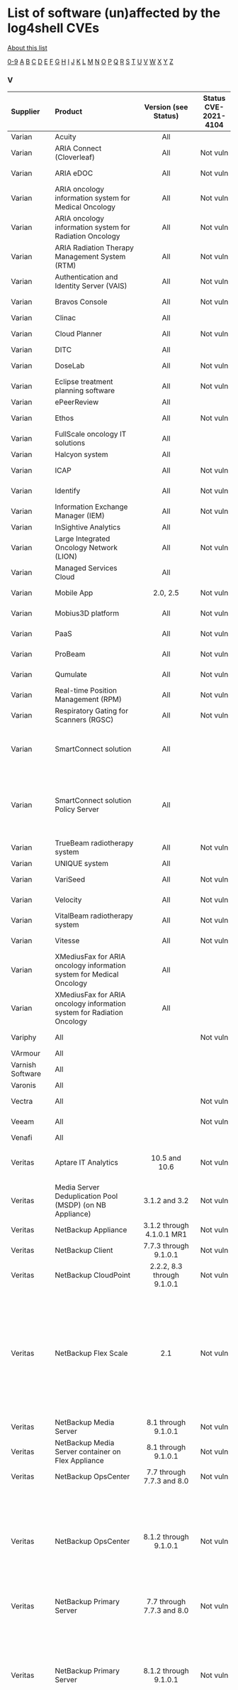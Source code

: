 # List of software (un)affected by the log4shell CVEs
[About this list](README.md)

[0-9](software_list_0-9.md) [A](software_list_a.md) [B](software_list_b.md) [C](software_list_c.md) [D](software_list_d.md) [E](software_list_e.md) [F](software_list_f.md) [G](software_list_g.md) [H](software_list_h.md) [I](software_list_i.md) [J](software_list_j.md) [K](software_list_k.md) [L](software_list_l.md) [M](software_list_m.md) [N](software_list_n.md) [O](software_list_o.md) [P](software_list_p.md) [Q](software_list_q.md) [R](software_list_r.md) [S](software_list_s.md) [T](software_list_t.md) [U](software_list_u.md) [V](software_list_v.md) [W](software_list_w.md) [X](software_list_x.md) [Y](software_list_y.md) [Z](software_list_z.md)

### V

| Supplier | Product | Version (see Status) | Status CVE-2021-4104 | Status CVE-2021-44228 | Status CVE-2021-45046 | Status CVE-2021-45105 | Notes | Links |
|:---------|:--------|:--------------------:|:--------------------:|:---------------------:|:---------------------:|:---------------------:|:------|------:|
|Varian|Acuity|All| |Investigation| | | |[Varian Advisory Link](https://www.varian.com/resources-support/services/cybersecurity-varian/java-log4j-vulnerabilities)|
|Varian|ARIA Connect (Cloverleaf)|All|Not vuln|Not vuln|Not vuln|Not vuln| |[Varian Advisory Link](https://www.varian.com/resources-support/services/cybersecurity-varian/java-log4j-vulnerabilities)|
|Varian|ARIA eDOC|All|Not vuln|Not vuln|Not vuln|Not vuln| |[Varian Advisory Link](https://www.varian.com/resources-support/services/cybersecurity-varian/java-log4j-vulnerabilities)|
|Varian|ARIA oncology information system for Medical Oncology|All|Not vuln|Not vuln|Not vuln|Not vuln| |[Varian Advisory Link](https://www.varian.com/resources-support/services/cybersecurity-varian/java-log4j-vulnerabilities)|
|Varian|ARIA oncology information system for Radiation Oncology|All|Not vuln|Not vuln|Not vuln|Not vuln| |[Varian Advisory Link](https://www.varian.com/resources-support/services/cybersecurity-varian/java-log4j-vulnerabilities)|
|Varian|ARIA Radiation Therapy Management System (RTM)|All|Not vuln|Not vuln|Not vuln|Not vuln| |[Varian Advisory Link](https://www.varian.com/resources-support/services/cybersecurity-varian/java-log4j-vulnerabilities)|
|Varian|Authentication and Identity Server (VAIS)|All|Not vuln|Not vuln|Not vuln|Not vuln| |[Varian Advisory Link](https://www.varian.com/resources-support/services/cybersecurity-varian/java-log4j-vulnerabilities)|
|Varian|Bravos Console|All|Not vuln|Not vuln|Not vuln|Not vuln| |[Varian Advisory Link](https://www.varian.com/resources-support/services/cybersecurity-varian/java-log4j-vulnerabilities)|
|Varian|Clinac|All| |Investigation| | | |[Varian Advisory Link](https://www.varian.com/resources-support/services/cybersecurity-varian/java-log4j-vulnerabilities)|
|Varian|Cloud Planner|All|Not vuln|Not vuln|Not vuln|Not vuln| |[Varian Advisory Link](https://www.varian.com/resources-support/services/cybersecurity-varian/java-log4j-vulnerabilities)|
|Varian|DITC|All| |Investigation| | | |[Varian Advisory Link](https://www.varian.com/resources-support/services/cybersecurity-varian/java-log4j-vulnerabilities)|
|Varian|DoseLab|All|Not vuln|Not vuln|Not vuln|Not vuln| |[Varian Advisory Link](https://www.varian.com/resources-support/services/cybersecurity-varian/java-log4j-vulnerabilities)|
|Varian|Eclipse treatment planning software|All|Not vuln|Not vuln|Not vuln|Not vuln| |[Varian Advisory Link](https://www.varian.com/resources-support/services/cybersecurity-varian/java-log4j-vulnerabilities)|
|Varian|ePeerReview|All| |Investigation| | | |[Varian Advisory Link](https://www.varian.com/resources-support/services/cybersecurity-varian/java-log4j-vulnerabilities)|
|Varian|Ethos|All|Not vuln|Not vuln|Not vuln|Not vuln| |[Varian Advisory Link](https://www.varian.com/resources-support/services/cybersecurity-varian/java-log4j-vulnerabilities)|
|Varian|FullScale oncology IT solutions|All| |Investigation| | | |[Varian Advisory Link](https://www.varian.com/resources-support/services/cybersecurity-varian/java-log4j-vulnerabilities)|
|Varian|Halcyon system|All| |Investigation| | | |[Varian Advisory Link](https://www.varian.com/resources-support/services/cybersecurity-varian/java-log4j-vulnerabilities)|
|Varian|ICAP|All|Not vuln|Not vuln|Not vuln|Not vuln| |[Varian Advisory Link](https://www.varian.com/resources-support/services/cybersecurity-varian/java-log4j-vulnerabilities)|
|Varian|Identify|All|Not vuln|Not vuln|Not vuln|Not vuln| |[Varian Advisory Link](https://www.varian.com/resources-support/services/cybersecurity-varian/java-log4j-vulnerabilities)|
|Varian|Information Exchange Manager (IEM)|All|Not vuln|Not vuln|Not vuln|Not vuln| |[Varian Advisory Link](https://www.varian.com/resources-support/services/cybersecurity-varian/java-log4j-vulnerabilities)|
|Varian|InSightive Analytics|All| |Investigation| | | |[Varian Advisory Link](https://www.varian.com/resources-support/services/cybersecurity-varian/java-log4j-vulnerabilities)|
|Varian|Large Integrated Oncology Network (LION)|All|Not vuln|Not vuln|Not vuln|Not vuln| |[Varian Advisory Link](https://www.varian.com/resources-support/services/cybersecurity-varian/java-log4j-vulnerabilities)|
|Varian|Managed Services Cloud|All| |Investigation| | | |[Varian Advisory Link](https://www.varian.com/resources-support/services/cybersecurity-varian/java-log4j-vulnerabilities)|
|Varian|Mobile App|2.0, 2.5|Not vuln|Not vuln|Not vuln|Not vuln| |[Varian Advisory Link](https://www.varian.com/resources-support/services/cybersecurity-varian/java-log4j-vulnerabilities)|
|Varian|Mobius3D platform|All|Not vuln|Not vuln|Not vuln|Not vuln| |[Varian Advisory Link](https://www.varian.com/resources-support/services/cybersecurity-varian/java-log4j-vulnerabilities)|
|Varian|PaaS|All|Not vuln|Not vuln|Not vuln|Not vuln| |[Varian Advisory Link](https://www.varian.com/resources-support/services/cybersecurity-varian/java-log4j-vulnerabilities)|
|Varian|ProBeam|All|Not vuln|Not vuln|Not vuln|Not vuln| |[Varian Advisory Link](https://www.varian.com/resources-support/services/cybersecurity-varian/java-log4j-vulnerabilities)|
|Varian|Qumulate|All|Not vuln|Not vuln|Not vuln|Not vuln| |[Varian Advisory Link](https://www.varian.com/resources-support/services/cybersecurity-varian/java-log4j-vulnerabilities)|
|Varian|Real-time Position Management (RPM)|All|Not vuln|Not vuln|Not vuln|Not vuln| |[Varian Advisory Link](https://www.varian.com/resources-support/services/cybersecurity-varian/java-log4j-vulnerabilities)|
|Varian|Respiratory Gating for Scanners (RGSC)|All|Not vuln|Not vuln|Not vuln|Not vuln| |[Varian Advisory Link](https://www.varian.com/resources-support/services/cybersecurity-varian/java-log4j-vulnerabilities)|
|Varian|SmartConnect solution|All| |Vulnerable| | |See Knowledge Article: 000038850 on MyVarian|[Varian Advisory Link](https://www.varian.com/resources-support/services/cybersecurity-varian/java-log4j-vulnerabilities)|
|Varian|SmartConnect solution Policy Server|All| |Vulnerable| | |See Knowledge Articles: 000038831 and 000038832 on MyVarian|[Varian Advisory Link](https://www.varian.com/resources-support/services/cybersecurity-varian/java-log4j-vulnerabilities)|
|Varian|TrueBeam radiotherapy system|All|Not vuln|Not vuln|Not vuln|Not vuln| |[Varian Advisory Link](https://www.varian.com/resources-support/services/cybersecurity-varian/java-log4j-vulnerabilities)|
|Varian|UNIQUE system|All| |Investigation| | | |[Varian Advisory Link](https://www.varian.com/resources-support/services/cybersecurity-varian/java-log4j-vulnerabilities)|
|Varian|VariSeed|All|Not vuln|Not vuln|Not vuln|Not vuln| |[Varian Advisory Link](https://www.varian.com/resources-support/services/cybersecurity-varian/java-log4j-vulnerabilities)|
|Varian|Velocity|All|Not vuln|Not vuln|Not vuln|Not vuln| |[Varian Advisory Link](https://www.varian.com/resources-support/services/cybersecurity-varian/java-log4j-vulnerabilities)|
|Varian|VitalBeam radiotherapy system|All|Not vuln|Not vuln|Not vuln|Not vuln| |[Varian Advisory Link](https://www.varian.com/resources-support/services/cybersecurity-varian/java-log4j-vulnerabilities)|
|Varian|Vitesse|All|Not vuln|Not vuln|Not vuln|Not vuln| |[Varian Advisory Link](https://www.varian.com/resources-support/services/cybersecurity-varian/java-log4j-vulnerabilities)|
|Varian|XMediusFax for ARIA oncology information system for Medical Oncology|All| |Investigation| | | |[Varian Advisory Link](https://www.varian.com/resources-support/services/cybersecurity-varian/java-log4j-vulnerabilities)|
|Varian|XMediusFax for ARIA oncology information system for Radiation Oncology|All| |Investigation| | | |[Varian Advisory Link](https://www.varian.com/resources-support/services/cybersecurity-varian/java-log4j-vulnerabilities)|
|Variphy|All| |Not vuln|Not vuln|Not vuln|Not vuln| |[source](https://kb.variphy.com/knowledge-base/cve-2021-44228-critical-vulnerability-in-log4j2/)|
|VArmour|All| | | | | | |[VArmour Statement](https://support.varmour.com/hc/en-us/articles/4416396248717-Log4j2-Emergency-Configuration-Change-for-Critical-Auth-Free-Code-Execution-in-Logging-Utility)|
|Varnish Software|All| | | | | | |[Varnish Software Security Notice](https://docs.varnish-software.com/security/CVE-2021-44228-45046/)|
|Varonis|All| | | | | | |[Varonis Notice](https://help.varonis.com/s/article/Apache-Log4j-Zero-Day-Vulnerability-CVE-2021-44228)|
|Vectra|All| |Not vuln|Not vuln|Not vuln|Not vuln| |[source](https://support.vectra.ai/s/article/KB-VS-1568)|
|Veeam|All| |Not vuln|Not vuln|Not vuln|Not vuln| |[source](https://www.veeam.com/kb4254)|
|Venafi|All| | | | | | |[Venafi Statement](https://support.venafi.com/hc/en-us/articles/4416213022733-Log4j-Zero-Day-Vulnerability-notice)|
|Veritas|Aptare IT Analytics|10.5 and 10.6|Not vuln|Workaround| | |Version 10.4 and earlier are not affected.|[source](https://www.veritas.com/support/en_US/article.100052081)|
|Veritas|Media Server Deduplication Pool (MSDP) (on NB Appliance)|3.1.2 and 3.2|Not vuln|Workaround| | | |[source](https://www.veritas.com/content/support/en_US/article.100052062)|
|Veritas|NetBackup Appliance|3.1.2 through 4.1.0.1 MR1|Not vuln|Workaround| | | |[source](https://www.veritas.com/content/support/en_US/article.100052058)|
|Veritas|NetBackup Client|7.7.3 through 9.1.0.1|Not vuln|Not vuln|Not vuln|Not vuln| |[source](https://www.veritas.com/content/support/en_US/article.100052058)|
|Veritas|NetBackup CloudPoint|2.2.2, 8.3 through 9.1.0.1|Not vuln|Workaround| | | |[source](https://www.veritas.com/content/support/en_US/article.100052058)|
|Veritas|NetBackup Flex Scale|2.1|Not vuln|Workaround| | |Veritas strongly recommends customers using version 1.3 or 1.3.1 to upgrade to NetBackup FlexScale 2.1 in order to be able to perform the mitigation steps.|[source](https://www.veritas.com/content/support/en_US/article.100052101.html)|
|Veritas|NetBackup Media Server|8.1 through 9.1.0.1|Not vuln|Not vuln|Not vuln|Not vuln| |[source](https://www.veritas.com/content/support/en_US/article.100052058)|
|Veritas|NetBackup Media Server container on Flex Appliance|8.1 through 9.1.0.1|Not vuln|Not vuln|Not vuln|Not vuln| |[source](https://www.veritas.com/content/support/en_US/article.100052058)|
|Veritas|NetBackup OpsCenter|7.7 through 7.7.3 and 8.0|Not vuln|Not vuln|Not vuln|Not vuln| |[source](https://www.veritas.com/content/support/en_US/article.100052058)|
|Veritas|NetBackup OpsCenter|8.1.2 through 9.1.0.1|Not vuln|Workaround| | |Veritas has published updated versions of Log4j that replace the vulnerable libraries used by NetBackup OpsCenter 8.1.2 through 9.1.0.1.|[source](https://www.veritas.com/support/en_US/article.100052100)|
|Veritas|NetBackup Primary Server|7.7 through 7.7.3 and 8.0|Not vuln|Not vuln|Not vuln|Not vuln| |[source](https://www.veritas.com/content/support/en_US/article.100052058)|
|Veritas|NetBackup Primary Server|8.1.2 through 9.1.0.1|Not vuln|Workaround| | |Veritas has published updated versions of Log4j that replace the vulnerable libraries used by NetBackup Primary Server 8.1.2 through 9.1.0.1.|[source](https://www.veritas.com/content/support/en_US/article.100052058)|
|Veritas|NetBackup Primary Server BYO (also known as Master Server)|8.1 through 8.1.1|Not vuln|Workaround| | |Veritas strongly recommends customers upgrade to NetBackup 8.1.2 or the latest release in order to be able to perform the mitigation steps.|[source](https://www.veritas.com/content/support/en_US/article.100052058)|
|Veritas|NetBackup Primary Server container on Flex Appliance|8.1.2 through 9.1.0.1|Not vuln|Workaround| | | |[source](https://www.veritas.com/content/support/en_US/article.100052084)|
|Veritas|NetBackup Resiliency Platform|3.4 through 4.0|Not vuln|Workaround| | | |[source](https://www.veritas.com/content/support/en_US/article.100052109)|
|Veritas NetBackup|All| | | | | | |[Verita Statement](https://www.veritas.com/content/support/en_US/article.100052070)|
|Vertica|All| | | | | | |[Vertica Statement](https://forum.vertica.com/discussion/242512/vertica-security-bulletin-a-potential-vulnerability-has-been-identified-apache-log4j-library-used)|
|Viso Trust|All| | | | | | |[Viso Trust Statement](https://blog.visotrust.com/viso-trust-statement-re-cve-2021-44228-log4j-a4b9b5767492)|
|VMware|API Portal for VMware Tanzu|1.0.8| Not vuln | Fix | Fix | Not vuln | |[VMSA-2021-0028.1 (vmware.com)](https://www.vmware.com/security/advisories/VMSA-2021-0028.html)|
|VMware|App Metrics|2.1.2| Not vuln | Fix | Fix | Not vuln | |[source](https://www.vmware.com/security/advisories/VMSA-2021-0028.html) [fix](https://network.pivotal.io/products/apm)|
|VMware|AppDefense Appliance|2.x| Not vuln |Workaround|Workaround| Not vuln |Advisory requires a login|[source](https://www.vmware.com/security/advisories/VMSA-2021-0028.html) [KB](https://community.carbonblack.com/t5/Threat-Research-Docs/Log4Shell-Mitigation-Steps-for-AppDefense/ta-p/109180)|
|VMware|Carbon Black Cloud Workload Appliance|1.1.2| Not vuln | Fix | Fix | Not vuln | |[VMSA-2021-0028.1 (vmware.com)](https://www.vmware.com/security/advisories/VMSA-2021-0028.html)|
|VMware|Carbon Black EDR server|7.6.1| Not vuln | Fix | Fix | Not vuln | |[VMSA-2021-0028.1 (vmware.com)](https://www.vmware.com/security/advisories/VMSA-2021-0028.html)|
|VMware|Cloud Director Object Storage Extension|2.1.0.1| Not vuln | Fix | Fix | Not vuln |  |[VMSA-2021-0028.1 (vmware.com)](https://www.vmware.com/security/advisories/VMSA-2021-0028.html)|
|VMware|Cloud Director Object Storage Extension|2.0.0.3| Not vuln | Fix | Fix | Not vuln |  |[VMSA-2021-0028.1 (vmware.com)](https://www.vmware.com/security/advisories/VMSA-2021-0028.html) [fix](https://docs.vmware.com/en/VMware-Cloud-Director-Object-Storage-Extension/2.0.0.3/rn/vmware-cloud-director-object-storage-extension-2003-release-notes/index.html)|
|VMware|Cloud Foundation|4.x, 3.x| Not vuln | Workaround | Workaround | Not vuln |  |[VMSA-2021-0028.1 (vmware.com)](https://www.vmware.com/security/advisories/VMSA-2021-0028.html) [workaround](https://kb.vmware.com/s/article/87095)|
|VMware|Cloud Provider Lifecycle Manager|1.2.0.1| Not vuln | Fix | Fix | Not vuln |  |[VMSA-2021-0028.1 (vmware.com)](https://www.vmware.com/security/advisories/VMSA-2021-0028.html)|
|VMware|Greenplum Text|3.8.1| Not vuln | Fix | Fix | Not vuln | |[VMSA-2021-0028.1 (vmware.com)](https://www.vmware.com/security/advisories/VMSA-2021-0028.html)|
|VMware|Harbor Container Registry for TKGI|2.4.1| Not vuln | Fix | Fix | Not vuln | |[VMSA-2021-0028.1 (vmware.com)](https://www.vmware.com/security/advisories/VMSA-2021-0028.html)|
|VMware|HCX|4.2.4, 4.1.0.3| Not vuln | Fix | Fix | Not vuln | |[VMSA-2021-0028.1 (vmware.com)](https://www.vmware.com/security/advisories/VMSA-2021-0028.html)|
|VMware|HCX|4.3| Not vuln | Not vuln | Not vuln | Not vuln | |[VMSA-2021-0028.1 (vmware.com)](https://www.vmware.com/security/advisories/VMSA-2021-0028.html)|
|VMware|Healthwatch for Tanzu Application Service|2.1.8, 1.8.7| Not vuln | Fix | Fix | Not vuln | |[VMSA-2021-0028.1 (vmware.com)](https://www.vmware.com/security/advisories/VMSA-2021-0028.html) [fix](https://network.pivotal.io/products/p-healthwatch)|
|VMware|Horizon|2111, 7.13.1, 7.10.3| Not vuln | Fix | Fix | Not vuln | |[VMSA-2021-0028.1 (vmware.com)](https://www.vmware.com/security/advisories/VMSA-2021-0028.html)|
|VMware|Horizon Agents Installer|patch for 20.3.0, 20.3.1| Not vuln | Fix | Fix | Not vuln | |[VMSA-2021-0028.1 (vmware.com)](https://www.vmware.com/security/advisories/VMSA-2021-0028.html)|
|VMware|Horizon Cloud Connector|1.x| Not vuln | Vulnerable | Vulnerable | Not vuln | Upgrade to 2.1.2 required |[VMSA-2021-0028.1 (vmware.com)](https://www.vmware.com/security/advisories/VMSA-2021-0028.html)|
|VMware|Horizon Cloud Connector|2.1.2| Not vuln | Fix | Fix | Not vuln | |[VMSA-2021-0028.1 (vmware.com)](https://www.vmware.com/security/advisories/VMSA-2021-0028.html) [fix](https://customerconnect.vmware.com/downloads/details?downloadGroup=HCS-CC-210&amp;productId=716&amp;rPId=79131#product_downloads)|
|VMware|Horizon DaaS|9.1.x,9.0.x| Not vuln | Workaround | Workaround | Not vuln | |[VMSA-2021-0028.1 (vmware.com)](https://www.vmware.com/security/advisories/VMSA-2021-0028.html) [workaround](https://kb.vmware.com/s/article/87101)|
|VMware|Identity Manager|3.3.6| Not vuln | Fix | Fix | Not vuln | |[VMSA-2021-0028.1 (vmware.com)](https://www.vmware.com/security/advisories/VMSA-2021-0028.html) [KB] (https://kb.vmware.com/s/article/87185)|
|VMware|Integrated OpenStack|7.2| Not vuln | Fix | Fix | Not vuln | |[VMSA-2021-0028.1 (vmware.com)](https://www.vmware.com/security/advisories/VMSA-2021-0028.html) [Fix](https://docs.vmware.com/en/VMware-Integrated-OpenStack/7.2/rn/VMware-Integrated-OpenStack-72-Release-Notes.html)|
|VMware|NSX Data Center for vSphere|6.4.12| Not vuln |Fix|Fix| Not vuln | |[VMSA-2021-0028.1 (vmware.com)](https://www.vmware.com/security/advisories/VMSA-2021-0028.html)|
|VMware|NSX-T Data Center|3.1.3.5, 3.0.3.1, 2.5.3.4| Not vuln |Fix|Fix| Not vuln | |[VMSA-2021-0028.1 (vmware.com)](https://www.vmware.com/security/advisories/VMSA-2021-0028.html)|
|VMware|NSX Intelligence |1.2.1.1| Not vuln |Fix|Fix| Not vuln | |[VMSA-2021-0028.1 (vmware.com)](https://www.vmware.com/security/advisories/VMSA-2021-0028.html)|
|VMware|SD-WAN VCO|Multiple Versions| Not vuln | Fix | Fix | Not vuln | |[VMSA-2021-0028.1 (vmware.com)](https://www.vmware.com/security/advisories/VMSA-2021-0028.html) [fix](https://kb.vmware.com/s/article/87158)|
|VMware|Single Sign-On for VMware Tanzu Application Service|1.14.6| Not vuln | Fix | Fix | Not vuln | |[VMSA-2021-0028.1 (vmware.com)](https://www.vmware.com/security/advisories/VMSA-2021-0028.html) [fix](https://network.tanzu.vmware.com/products/pivotal_single_sign-on_service#/releases/1012467)|
|VMware|Site Recovery Manager, vSphere Replication|8.5.0.2, 8.4.0.4, 8.3.1.5| Not vuln | Fix | Fix | Not vuln | |[VMSA-2021-0028.1 (vmware.com)](https://www.vmware.com/security/advisories/VMSA-2021-0028.html)|
|VMware|Skyline Collector virtual appliance| |Not vuln|Not vuln|Not vuln|Not vuln| |[source](https://kb.vmware.com/s/article/87068)|
|VMware|Smart Assurance M&R|6.8u5, 7.0u8, 7.2.0.1| Not vuln | Workaround | Workaround | Not vuln | |[VMSA-2021-0028.1 (vmware.com)](https://www.vmware.com/security/advisories/VMSA-2021-0028.html)|
|VMware|Smart Assurance NCM|10.1.6| Not vuln | Workaround | Workaround | | |[VMSA-2021-0028.1 (vmware.com)](https://www.vmware.com/security/advisories/VMSA-2021-0028.html)|
|VMware|Smart Assurance SAM [Service Assurance Manager]|10.1.5.5| Not vuln | Fix | Fix | Not vuln | |[VMSA-2021-0028.1 (vmware.com)](https://www.vmware.com/security/advisories/VMSA-2021-0028.html)|
|VMware|Spring Cloud Gateway for Kubernetes|1.0.7| Not vuln | Fix | Fix | Not vuln | |[VMSA-2021-0028.1 (vmware.com)](https://www.vmware.com/security/advisories/VMSA-2021-0028.html)|
|VMware|Spring Cloud Gateway for VMware Tanzu|1.1.4, 1.0.19| Not vuln | Fix | Fix | Not vuln | |[VMSA-2021-0028.1 (vmware.com)](https://www.vmware.com/security/advisories/VMSA-2021-0028.html)|
|VMware|Spring Cloud Services for VMware Tanzu|3.1.27,2.1.10| Not vuln | Fix | Fix | Not vuln | |[VMSA-2021-0028.1 (vmware.com)](https://www.vmware.com/security/advisories/VMSA-2021-0028.html) [fix](https://network.tanzu.vmware.com/products/p-spring-cloud-services#/releases/1014061)|
|VMware|Tanzu Application Services for VMs|2.6.23, 2.7.44, 2.8.30, 2.9.30, 2.10.24, 2.11.12 and 2.12.5| Not vuln | Fix | Fix | Not vuln | |[VMSA-2021-0028.1 (vmware.com)](https://www.vmware.com/security/advisories/VMSA-2021-0028.html) [workaround](https://community.pivotal.io/s/article/Workaround-instructions-to-address-CVE-2021-44228-in-Tanzu-Application-Service-2-7-through-2-12?language=en_US) [fix](https://network.pivotal.io/products/elastic-runtime)|
|VMware|Tanzu GemFire|9.10.13, 9.9.7| Not vuln | Fix | Fix | Not vuln | |[VMSA-2021-0028.1 (vmware.com)](https://www.vmware.com/security/advisories/VMSA-2021-0028.html) [fix](https://network.pivotal.io/products/tanzu-gemfire-for-vms#/releases/)|
|VMware|Tanzu GemFire for VMs|1.14.2, 1.13.5, 1.12.4, 1.10.9| Not vuln | Fix | Fix | Not vuln | |[VMSA-2021-0028.1 (vmware.com)](https://www.vmware.com/security/advisories/VMSA-2021-0028.html)|
|VMware|Tanzu Greenplum Platform Extension Framework|6.2.2| Not vuln | Fix | Fix | Not vuln | |[VMSA-2021-0028.1 (vmware.com)](https://www.vmware.com/security/advisories/VMSA-2021-0028.html) [workaround](https://community.pivotal.io/s/article/Workaround-to-address-CVE-2021-44228-Apache-Log4j-Remote-Code-Execution-for-All-Greenplum-Versions?language=en_US)|
|VMware|Tanzu Kubernetes Grid Integrated Edition |1.13.1, 1.10.8| Not vuln | Fix | Fix | Not vuln | |[VMSA-2021-0028.1 (vmware.com)](https://www.vmware.com/security/advisories/VMSA-2021-0028.html)|
|VMware|Tanzu Observability by Wavefront Nozzle |3.0.4| Not vuln | Fix | Fix | Not vuln | |[VMSA-2021-0028.1 (vmware.com)](https://www.vmware.com/security/advisories/VMSA-2021-0028.html) [fix](https://network.pivotal.io/products/wavefront-nozzle)|
|VMware|Tanzu Observability Proxy|10.12| Not vuln | Fix | Fix | Not vuln | |[VMSA-2021-0028.1 (vmware.com)](https://www.vmware.com/security/advisories/VMSA-2021-0028.html)|
|VMware|Tanzu Operations Manager|2.8.19, 2.9.26, 2.10.25| Not vuln | Fix | Fix | Fix | |[VMSA-2021-0028.1 (vmware.com)](https://www.vmware.com/security/advisories/VMSA-2021-0028.html) [workaround](https://community.pivotal.io/s/article/5004y00001mPn2N1639255611105?language=en_US) [fix](https://network.pivotal.io/products/ops-manager/)|
|VMware|Tanzu Scheduler|1.6.1| Not vuln | Fix | Fix | Not vuln | |[VMSA-2021-0028.1 (vmware.com)](https://www.vmware.com/security/advisories/VMSA-2021-0028.html)|
|VMware|Tanzu SQL with MySQL for VMs|2.x, 1.x| Not vuln |Not vuln|Not vuln | Not vuln | |[source](https://kb.vmware.com/s/article/87068)|
|VMware|Telco Cloud Automation|2.x, 1.x| Not vuln |Not vuln| Not vuln | Not vuln | |[source](https://kb.vmware.com/s/article/87068)|
|VMware|Telco Cloud Operations|1.4.0.1| Not vuln | Fix | Fix | Not vuln | |[VMSA-2021-0028.1 (vmware.com)](https://www.vmware.com/security/advisories/VMSA-2021-0028.html)|
|VMware|Unified Access Gateway (UAG)|20.x| Not vuln |Workaround|Workaround| Not vuln |Upgrade to 2111.1 required |[VMSA-2021-0028.1 (vmware.com)](https://www.vmware.com/security/advisories/VMSA-2021-0028.html)|
|VMware|Unified Access Gateway (UAG)|2111.1| Not vuln |Fix|Fix| Not vuln | |[VMSA-2021-0028.1 (vmware.com)](https://www.vmware.com/security/advisories/VMSA-2021-0028.html)|
|VMware|Unified Access Gateway (UAG)|3.x| Not vuln |Workaround|Workaround| Not vuln |Upgrade to 2111.1 required |[VMSA-2021-0028.1 (vmware.com)](https://www.vmware.com/security/advisories/VMSA-2021-0028.html)|
|VMware|vCenter Cloud Gateway|1.x|Not vuln|Workaround|Workaround| Not vuln | |[VMSA-2021-0028.1 (vmware.com)](https://www.vmware.com/security/advisories/VMSA-2021-0028.html) [workaround](https://kb.vmware.com/s/article/87081)|
|VMware|vCenter Server - OVA|6.x| Not vuln | Workaround | Workaround | Not vuln | |[VMSA-2021-0028.4 (vmware.com)](https://www.vmware.com/security/advisories/VMSA-2021-0028.html) [Workaround](https://kb.vmware.com/s/article/87081)|
|VMware|vCenter Server - OVA|7.0U3c| Not vuln | Fix | Fix | Not vuln | |[VMSA-2021-0028.4 (vmware.com)](https://www.vmware.com/security/advisories/VMSA-2021-0028.html) [Workaround](https://kb.vmware.com/s/article/87081) [fix](https://docs.vmware.com/en/VMware-vSphere/7.0/rn/vsphere-vcenter-server-70u3c-release-notes.html)|
|VMware|vCenter Server - Windows|6.7.x, 6.5.x| Not vuln | Workaround | Workaround | Not vuln | |[VMSA-2021-0028.4 (vmware.com)](https://www.vmware.com/security/advisories/VMSA-2021-0028.html) [Workaround](https://kb.vmware.com/s/article/87096)|
|VMware|vCloud Director|All|Not vuln|Not vuln|Not vuln|Not vuln| |[source](https://kb.vmware.com/s/article/87068?lang=en_US)|
|VMware|vCloud Workstation|All|Not vuln|Not vuln|Not vuln|Not vuln| |[source](https://kb.vmware.com/s/article/87068?lang=en_US)|
|VMware|VMware Workspace ONE Access |patches for 21.08.0.1, 21.08.0.0, 20.10.0.1, 20.10.0.0| |Fix|Fix| ||[VMSA-2021-0028.1 (vmware.com)](https://www.vmware.com/security/advisories/VMSA-2021-0028.html) [KB](https://kb.vmware.com/s/article/87183)|
|VMware|vRealize Automation|7.6| Not vuln | Vulnerable | Vulnerable | Not vuln | |[VMSA-2021-0028.1 (vmware.com)](https://www.vmware.com/security/advisories/VMSA-2021-0028.html)|
|VMware|vRealize Automation|8.6.2| Not vuln | Fix | Fix | Not vuln | |[VMSA-2021-0028.1 (vmware.com)](https://www.vmware.com/security/advisories/VMSA-2021-0028.html) [fix](https://docs.vmware.com/en/vRealize-Automation/8.6.2/rn/vmware-vrealize-automation-862-release-notes/index.html)|
|VMware|vRealize Business for Cloud|7.x| Not vuln | Vulnerable | Vulnerable | Not vuln | |[VMSA-2021-0028.1 (vmware.com)](https://www.vmware.com/security/advisories/VMSA-2021-0028.html)|
|VMware|vRealize Lifecycle Manager|8.6.2| Not vuln | Fix | Fix | Not vuln | |[VMSA-2021-0028.1 (vmware.com)](https://www.vmware.com/security/advisories/VMSA-2021-0028.html) [workaround](https://kb.vmware.com/s/article/87097) [fix](https://docs.vmware.com/en/VMware-vRealize-Suite-Lifecycle-Manager/8.6/rn/VMware-vRealize-Suite-Lifecycle-Manager-862-Release-Notes.html)|
|VMware|vRealize Log Insight|8.2, 8.3, 8.4| Not vuln | Vulnerable | Vulnerable | Not vuln | Upgrade to 8.6.2 required |[VMSA-2021-0028.1 (vmware.com)](https://www.vmware.com/security/advisories/VMSA-2021-0028.html)|
|VMware|vRealize Log Insight|8.6.2| Not vuln | Fix | Fix | Not vuln | |[VMSA-2021-0028.1 (vmware.com)](https://www.vmware.com/security/advisories/VMSA-2021-0028.html)|
|VMware|vRealize Network Insight|6.5| Not vuln | Fix | Fix | Not vuln | |[VMSA-2021-0028.1 (vmware.com)](https://www.vmware.com/security/advisories/VMSA-2021-0028.html)|
|VMware|vRealize Operations|8.6.2| Not vuln | Fix | Fix | Not vuln | |[VMSA-2021-0028.1 (vmware.com)](https://www.vmware.com/security/advisories/VMSA-2021-0028.html)|
|VMware|vRealize Operations Cloud Proxy|8.6.2| Not vuln | Fix | Fix | Not vuln | |[VMSA-2021-0028.1 (vmware.com)](https://www.vmware.com/security/advisories/VMSA-2021-0028.html) [fix](https://docs.vmware.com/en/VMware-vRealize-Operations-Cloud/index.html)|
|VMware|vRealize Operations Tenant App for VMware Cloud Director|2.5.1| Not vuln | Fix | Fix | Not vuln | |[VMSA-2021-0028.1 (vmware.com)](https://www.vmware.com/security/advisories/VMSA-2021-0028.html) [fix](https://docs.vmware.com/en/Management-Packs-for-vRealize-Operations/2.5.1/rn/Tenant-App-251-Release-Notes.html)|
|VMware|vRealize Orchestrator|8.6.2| Not vuln | Fix | Fix | Not vuln | |[VMSA-2021-0028.1 (vmware.com)](https://www.vmware.com/security/advisories/VMSA-2021-0028.html) [fix](https://docs.vmware.com/en/vRealize-Orchestrator/8.6.2/rn/vmware-vrealize-orchestrator-862-release-notes/index.html)|
|VMware|vRealize Orchestrator|7.6| Not vuln | Workaround | Workaround | Not vuln | |[VMSA-2021-0028.1 (vmware.com)](https://www.vmware.com/security/advisories/VMSA-2021-0028.html) [Workaround](https://kb.vmware.com/s/article/87122)|
|VMware|vSphere ESXi| | Not vuln |Not vuln| Not vuln | Not vuln | |[source](https://kb.vmware.com/s/article/87068)|
|VMware|Workspace ONE Access Connector (  Identity Manager Connector)|patches for 21.08.0.1, 21.08.0.0, 20.10.0.0, 19.03.0.1| Not vuln |Fix|Fix| Not vuln | |[VMSA-2021-0028.1 (vmware.com)](https://www.vmware.com/security/advisories/VMSA-2021-0028.html) [KB](https://kb.vmware.com/s/article/87184)|
|Vuze|Torrent (desktop/server/mobile)|Revision 44261| |Investigation| | |Also know as Azureus|[source](http://svn.vuze.com/public/client/trunk/uis/lib/) [vendor](https://www.vuze.com/)|
|Vyaire|All| |Not vuln|Not vuln|Not vuln|Not vuln| |[Vyaire Advisory Link](https://www.vyaire.com/sites/us/files/2021-12/2021-12-15-product-security-bulletin-for-log4shell-vulnerability.pdf)|
|Vyaire medical|All| | |Not vuln| | | |[source](https://www.vyaire.com/product-security)|
|Vyaire medical|Mirth Connect| |Vulnerable|Not vuln|Not vuln|Not vuln|Mirth Connect does not make use of the vulnerable JMSAppender in its Log4j configuration by default.|[source](https://www.vyaire.com/product-security)|
